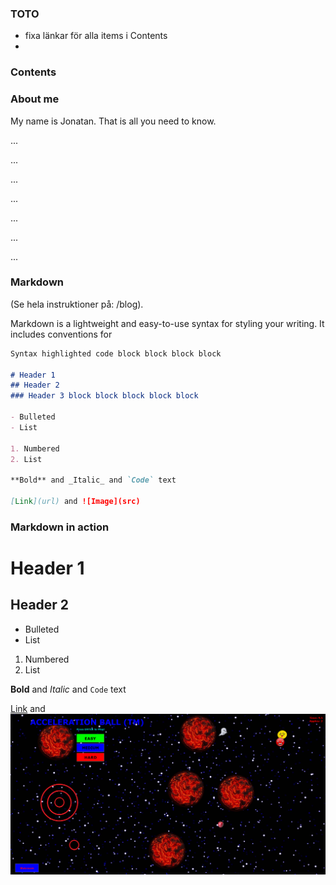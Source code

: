 ### TOTO
- fixa länkar för alla items i Contents
- 



### Contents




### About me

My name is Jonatan. That is all you need to know.

...

...

...

...

...

...

...


### Markdown

(Se hela instruktioner på: /blog).

Markdown is a lightweight and easy-to-use syntax for styling your writing. It includes conventions for

```markdown
Syntax highlighted code block block block block

# Header 1
## Header 2
### Header 3 block block block block block

- Bulleted
- List

1. Numbered
2. List

**Bold** and _Italic_ and `Code` text

[Link](url) and ![Image](src)
```

### Markdown in action

# Header 1

## Header 2

- Bulleted
- List

1. Numbered
2. List

**Bold** and _Italic_ and `Code` text

[Link](https://jontamazon.github.io/blog) and ![Image](accelerationball.png)



